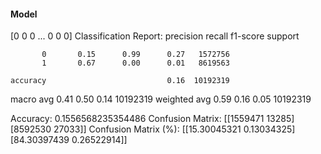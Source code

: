 #### Model
[0 0 0 ... 0 0 0]
Classification Report:
              precision    recall  f1-score   support

           0       0.15      0.99      0.27   1572756
           1       0.67      0.00      0.01   8619563

    accuracy                           0.16  10192319
   macro avg       0.41      0.50      0.14  10192319
weighted avg       0.59      0.16      0.05  10192319

Accuracy: 0.1556568235354486
Confusion Matrix:
[[1559471   13285]
 [8592530   27033]]
Confusion Matrix (%):
[[15.30045321  0.13034325]
 [84.30397439  0.26522914]]
